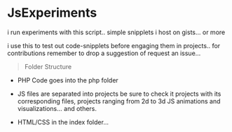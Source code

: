 # JsExperiments
i run experiments with this script.. simple snipplets i host on gists... or more

i use this to test out code-snipplets before engaging them in projects.. for contributions remember to drop a suggestion of request an issue...

> Folder Structure

- PHP Code goes into the php folder

- JS files are separated into projects be sure to check it projects with its corresponding files, projects ranging from 2d to 3d JS animations and visualizations... and others. 

- HTML/CSS in the index folder...

